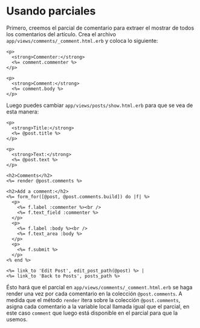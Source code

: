 Usando parciales
================

Primero, creemos el parcial de comentario para extraer el mostrar de todos los
comentarios del artículo. Crea el archivo `app/views/comments/_comment.html.erb`
y coloca lo siguiente:

```html+erb
<p>
  <strong>Commenter:</strong>
  <%= comment.commenter %>
</p>

<p>
  <strong>Comment:</strong>
  <%= comment.body %>
</p>
```

Luego puedes cambiar `app/views/posts/show.html.erb` para que se vea de esta
manera:

```html+erb
<p>
  <strong>Title:</strong>
  <%= @post.title %>
</p>

<p>
  <strong>Text:</strong>
  <%= @post.text %>
</p>

<h2>Comments</h2>
<%= render @post.comments %>

<h2>Add a comment:</h2>
<%= form_for([@post, @post.comments.build]) do |f| %>
  <p>
    <%= f.label :commenter %><br />
    <%= f.text_field :commenter %>
  </p>
  <p>
    <%= f.label :body %><br />
    <%= f.text_area :body %>
  </p>
  <p>
    <%= f.submit %>
  </p>
<% end %>

<%= link_to 'Edit Post', edit_post_path(@post) %> |
<%= link_to 'Back to Posts', posts_path %>
```

Ésto hará que el parcial en `app/views/comments/_comment.html.erb` se haga
render una vez por cada comentario en la colección `@post.comments`. A medida
que el método `render` itera sobre la colección `@post.comments`, asigna cada
comentario a la variable local llamada igual que el parcial, en este caso
`comment` que luego está disponible en el parcial para que la usemos.
